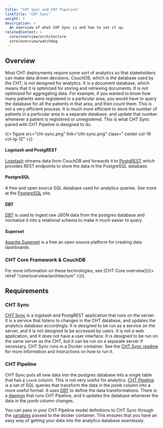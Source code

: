```yaml
---
title: "CHT Sync and CHT Pipeline"
linkTitle: "CHT Sync"
weight: 2
description: >
  An overview of what CHT Sync is and how to set it up.
relatedContent: >  
  core/overview/architecture
  core/overview/watchdog
---
```


## Overview

Most CHT deployments require some sort of analytics so that stakeholders can make data driven decisions. CouchDB, which is the database used by the CHT, is not designed for analytics. It is a document database, which means that it is optimized for storing and retrieving documents. It is not optimized for aggregating data. For example, if you wanted to know how many patients were registered in a particular area, you would have to query the database for all the patients in that area, and then count them. This is not a very efficient process. It is much more efficient to store the number of patients in a particular area in a separate database, and update that number whenever a patient is registered or unregistered. This is what CHT Sync paired with CHT Pipeline is designed to do.

<!-- make updates to this diagram on the google slides:            -->
<!-- https://docs.google.com/presentation/d/1j4jPsi-gHbiaLBfgYOyru1g_YV98PkBrx2zs7bwhoEQ/ -->
{{< figure src="cht-sync.png" link="cht-sync.png" class=" center col-16 col-lg-12" >}}

#### Logstash and PostgREST

[Logstash](https://www.elastic.co/logstash/) streams data from CouchDB and forwards it to [PostgREST](https://postgrest.org/en/stable/) which provides REST endpoints to store the data in the PostgreSQL database.

#### PostgreSQL

A free and open source SQL database used for analytics queries. See more at the [PostgreSQL](https://www.postgresql.org) site.

#### DBT

[DBT](https://www.getdbt.com/) is used to ingest raw JSON data from the postgres database and normalize it into a relational schema to make it much easier to query.

#### Superset

[Apache Superset](https://superset.apache.org/) is a free an open source platform for creating data dashboards.

### CHT Core Framework & CouchDB

For more information on these technologies, see [CHT Core overview]({{< relref "core/overview/architecture" >}}).

## Requirements

### CHT Sync

[CHT Sync](https://github.com/medic/cht-sync) is a logstash and PostgREST application that runs on the server. It is a service that listens to changes in the CHT database, and updates the analytics database accordingly. It is designed to be run as a service on the server, and it is not designed to be accessed by users. It is not a web application, and it does not have a user interface. It is designed to be run on the same server as the CHT, but it can be run on a separate server if necessary. CHT Sync runs in a Docker container. See the [CHT Sync readme](https://github.com/medic/cht-sync/blob/main/README.md) for more information and instructions on how to run it.

### CHT Pipeline

CHT Sync puts all new data into the postgres database into a single table that has a `jsonb` column. This is not very useful for analytics. [CHT Pipeline](https://github.com/medic/cht-pipeline) is a set of SQL queries that transform the data in the jsonb column into a more useful format. It uses [DBT](https://www.getdbt.com/) to define the data transformations. There is a [daemon](https://github.com/medic/dataemon) that runs CHT Pipeline, and it updates the database whenever the data in the jsonb column changes. 

You can pass in your CHT Pipeline model definitions to CHT Sync through the [variables](https://github.com/medic/cht-sync/blob/main/docker-compose.postgres.yml#L13) passed to the docker container. This ensures that you have an easy way of getting your data into the analytics database seamlessly.

